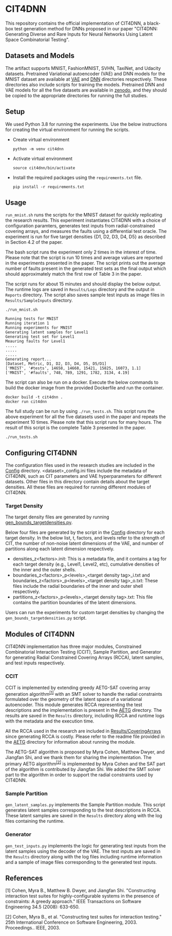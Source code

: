 # CIT4DNN

This repository contains the official implementation of CIT4DNN, a black-box test generation method for DNNs proposed in our paper "CIT4DNN: Generating Diverse and Rare Inputs for Neural Networks Using Latent Space Combinatorial Testing".

## Datasets and Models
The artifact supports MNIST, FashionMNIST, SVHN, TaxiNet, and Udacity datasets. Pretrained Variational autoencoder (VAE) and DNN models for the MNIST dataset are available at [VAE](https://github.com/less-lab-uva/CIT4DNN/tree/main/VAE) and [DNN](https://github.com/less-lab-uva/CIT4DNN/tree/main/DNN) directories respectively. These directories also include scripts for training the models. 
Pretrained DNN and VAE models for all the five datasets are available in [zenodo](https://doi.org/10.5281/zenodo.10471079), and they should be copied to the appropriate directories for running the full studies.

## Setup
We used Python 3.8 for running the experiments. Use the below instructions for creating the virtual environment for running the scripts.
- Create virtual environment

    `python -m venv cit4dnn`
- Activate virtual environment

    `source cit4dnn/bin/activate`
- Install the required packages using the `requirements.txt` file.

    `pip install -r requirements.txt`

## Usage
`run_mnist.sh` runs the scripts for the MNIST dataset for quickly replicating the research results. This experiment instantiates CIT4DNN with a choice of configuration paramters, generates test inputs from radial-constrained covering arrays, and measures the faults using a differential test oracle. The experiment is run for five target densities {D1, D2, D3, D4, D5} as described in Section 4.2 of the paper.

The bash script runs the experiment only 2 times in the interest of time. Please note that the script is run 10 times and average values are reported in the experiments presented in the paper.
The script prints out the average number of faults present in the generated test sets as the final output which should approximately match the first row of Table 3 in the paper.
 
The script runs for about 15 minutes and should display the below output. The runtime logs are saved in `Results/Logs` directory and the output in `Reports` directory. The script also saves sample test inputs as image files in `Results/SampleInputs` directory.

```
./run_mnist.sh
	
Running tests for MNIST
Running iteration 1
Running experiments for MNIST
Generating latent samples for Level1
Generating test set for Level1
Meauring faults for Level1
.....
.....
.....
Generating report...
[Dataset, Metric, D1, D2, D3, D4, D5, D5/D1]
['MNIST', '#tests', 14658, 14668, 15421, 15825, 16073, 1.1]
['MNIST', '#faults', 748, 789, 1291, 1782, 3134, 4.19]
```

The script can also be run on a docker. Execute the below commands to build the docker image from the provided Dockerfile and run the container.

```
docker build -t cit4dnn .
docker run cit4dnn
```

The full study can be run by using `./run_tests.sh`. This script runs the above experiment for all the five datasets used in the paper and repeats the experiment 10 times.
Please note that this script runs for many hours. The result of this script is the complete Table 3 presented in the paper.

```
./run_tests.sh
```

## Configuring CIT4DNN

The configuration files used in the research studies are included in the [Config](https://github.com/less-lab-uva/CIT4DNN/tree/main/Config) directory.
\<dataset\>_config.ini files include the metadata of CIT4DNN, such as CIT parameters and VAE hyperparameters for different datasets. 
Other files in this directory contain details about the target densities.
All these files are required for running different modules of CIT4DNN.

### Target Density
The target density files are generated by running [gen_bounds_targetdensities.py](https://github.com/less-lab-uva/CIT4DNN/tree/main/gen_bounds_targetdensities.py).

Below four files are generated by the script in the [Config](https://github.com/less-lab-uva/CIT4DNN/tree/main/Config) directory for each target density. 
In the below list, t, factors, and levels refer to the strength of CIT, the number of non-noise latent dimensions of the VAE, and number of partitions along each latent dimension respectively.

- densities_z\<factors\>.init: This is a metadata file, and it contains a tag for each target density (e.g., Level1, Level2, etc), cumulative densities of the inner and the outer shells. 
- boundaries_z\<factors\>\_p\<levels\>\_\<target density tag\>\_i.txt and boundaries_z\<factors\>\_p\<levels\>\_\<target density tag\>\_o.txt: These files include the radial boundaries of the inner and outer shell respectively.
- partitions_z\<factors\>\_p\<levels\>\_\<target density tag\>.txt: This file contains the partition boundaries of the latent dimensions.

Users can run the experiments for custom target densities by changing the `gen_bounds_targetdensities.py` script.

## Modules of CIT4DNN
CIT4DNN implementation has three major modules, Constrained Combinatorial Interaction Testing (CCIT), Sample Partition, and Generator for generating Radial Constrained Covering Arrays (RCCA), latent samples, and test inputs respectively.

### CCIT
CCIT is implemented by extending greedy AETG-SAT covering array generation algorithm<sup>[[1]](#1)</sup> with an SMT solver to handle the radial constraints formulated over the geometry of the latent space of a variational autoencoder. This module generates RCCA representing the test descriptions and the implementation is present in the [AETG](https://github.com/less-lab-uva/CIT4DNN/tree/main/AETG) directory. 
The results are saved in the `Results` directory, including RCCA and runtime logs with the metadata and the execution time. 

All the RCCA used in the research are included in [Results/CoveringArrays](https://github.com/less-lab-uva/CIT4DNN/tree/main/Results/CoveringArrays) since generating RCCA is costly.
Please refer to the readme file provided in the [AETG](https://github.com/less-lab-uva/CIT4DNN/tree/main/AETG) directory for information about running the module.

The AETG-SAT algorithm is proposed by Myra Cohen, Matthew Dwyer, and Jiangfan Shi, and we thank them for sharing the implementation. The primary AETG algorithm<sup>[[2]](#2)</sup> is implemented by Myra Cohen and the SAT part of the algorithm is contributed by Jiangfan Shi. We added the SMT solver part to the algorithm in order to support the radial constraints used by CIT4DNN.

### Sample Partition
`gen_latent_samples.py` implements the Sample Partition module. 
This script generates latent samples corresponding to the test descriptions in RCCA. These latent samples are saved in the `Results` directory along with the log files containing the runtime.

### Generator
`gen_test_inputs.py` implements the logic for generating test inputs from the latent samples using the decoder of the VAE. The test inputs are saved in the `Results` directory along with the log files including runtime information and a sample of image files corresponding to the generated test inputs.



## References
<a id="1">[1]</a> Cohen, Myra B., Matthew B. Dwyer, and Jiangfan Shi. "Constructing interaction test suites for highly-configurable systems in the presence of constraints: A greedy approach." IEEE Transactions on Software Engineering 34.5 (2008): 633-650.

<a id="2">[2]</a> Cohen, Myra B., et al. "Constructing test suites for interaction testing." 25th International Conference on Software Engineering, 2003. Proceedings.. IEEE, 2003.

